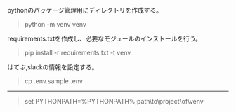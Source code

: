 pythonのパッケージ管理用にディレクトリを作成する。

> python -m venv venv

requirements.txtを作成し、必要なモジュールのインストールを行う。

> pip install -r requirements.txt -t venv

はてぶ,slackの情報を設定する。

> cp .env.sample .env

---


> set PYTHONPATH=%PYTHONPATH%;path\to\project\of\venv
